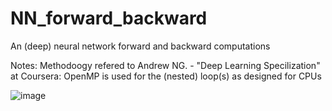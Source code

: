 # NN_forward_backward

An (deep) neural network forward and backward computations

Notes:
Methodoogy refered to Andrew NG. - "Deep Learning Specilization" at Coursera:
OpenMP is used for the (nested) loop(s) as designed for CPUs

![image](https://user-images.githubusercontent.com/78186650/212773319-ddd43452-8f6c-4639-ae7a-ea5dddfe039a.png)



